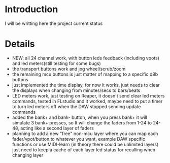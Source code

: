 # Introduction #

I will be writting here the project current status

# Details #


  * NEW: all 24 channel work, with button leds feedback (including vpots) and led meters(still testing for some bugs)
  * the transport buttons work and jog wheel/scrub/zoom
  * the remaining mcu buttons is just matter of mapping to a specific d8b buttons
  * just implemented the time display, for now it works, just needs to clear the displays when changing from minutes/secs to bars/beats
  * LED meters work, just testing on Reaper, it doesn't send clear led meters commands, tested in FLstudio and it worked, maybe need to put a timer to turn led meters off when the DAW stopped sending update commands
  * added the bank+ and bank- button, when you press bank+ it will simulate 3 bank+ presses, so It will change the faders from 1-24 to 24-48, acting like a second layer of faders
  * planning to add a new "free" non-mcu layer where you can map each fader/vpot/button to whatever you want, example DAW specific functions or use MIDI-learn (in theory there could be unlimited layers) just need to keep a cache of each layer led status for recalling when changing layer












